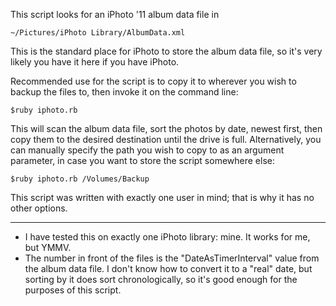 This script looks for an iPhoto '11 album data file in

    ~/Pictures/iPhoto Library/AlbumData.xml

This is the standard place for iPhoto to store the album data file, so it's very likely you have it here if you have iPhoto.

Recommended use for the script is to copy it to wherever you wish to backup the files to, then invoke it on the command line:

    $ruby iphoto.rb

This will scan the album data file, sort the photos by date, newest first, then copy them to the desired destination until the drive is full. Alternatively, you can manually specify the path you wish to copy to as an argument parameter, in case you want to store the script somewhere else:

    $ruby iphoto.rb /Volumes/Backup

This script was written with exactly one user in mind; that is why it has no other options.

---

 - I have tested this on exactly one iPhoto library: mine. It works for me, but YMMV.
 - The number in front of the files is the "DateAsTimerInterval" value from the album data file. I don't know how to convert it to a "real" date, but sorting by it does sort chronologically, so it's good enough for the purposes of this script.

